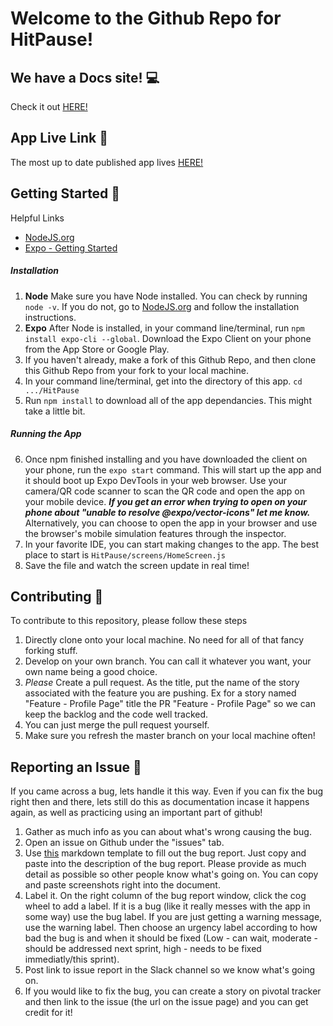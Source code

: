 # Welcome to the Github Repo for HitPause!

## We have a Docs site! 💻
Check it out [HERE!](https://stupefied-brown-18fe4f.netlify.app)
## App Live Link 📲
The most up to date published app lives [HERE!](https://expo.io/@drewpoo99/hitpause)
## Getting Started 🚀
Helpful Links
- [NodeJS.org](https://nodejs.org/en/)
- [Expo - Getting Started](https://expo.io/learn)
##### Installation
1. **Node** Make sure you have Node installed. You can check by running `node -v`. If you do not, go to [NodeJS.org](https://nodejs.org/en/) and follow the installation instructions.
2. **Expo** After Node is installed, in your command line/terminal, run `npm install expo-cli --global`. Download the Expo Client on your phone from the App Store or Google Play.
3. If you haven't already, make a fork of this Github Repo, and then clone this Github Repo from your fork to your local machine. 
4. In your command line/terminal, get into the directory of this app. `cd .../HitPause` 
5. Run `npm install` to download all of the app dependancies. This might take a little bit. 

##### Running the App
6. Once npm finished installing and you have downloaded the client on your phone, run the `expo start` command. This will start up the app and it should boot up Expo DevTools in your web browser. Use your camera/QR code scanner to scan the QR code and open the app on your mobile device.
***If you get an error when trying to open on your phone about "unable to resolve @expo/vector-icons" let me know.***
Alternatively, you can choose to open the app in your browser and use the browser's mobile simulation features through the inspector.
7. In your favorite IDE, you can start making changes to the app. The best place to start is `HitPause/screens/HomeScreen.js`
8. Save the file and watch the screen update in real time! 

## Contributing 🎉
To contribute to this repository, please follow these steps
1. Directly clone onto your local machine. No need for all of that fancy forking stuff. 
2. Develop on your own branch. You can call it whatever you want, your own name being a good choice. 
3. *Please* Create a pull request. As the title, put the name of the story associated with the feature you are pushing. Ex for a story named "Feature - Profile Page" title the PR "Feature - Profile Page" so we can keep the backlog and the code well tracked. 
4. You can just merge the pull request yourself. 
5. Make sure you refresh the master branch on your local machine often!

## Reporting an Issue 🐛
If you came across a bug, lets handle it this way. Even if you can fix the bug right then and there, lets still do this as documentation incase it happens again, as well as practicing using an important part of github! 
1. Gather as much info as you can about what's wrong causing the bug.
2. Open an issue on Github under the "issues" tab.
3. Use [this](https://github.com/HitPauseApp/HitPause/blob/master/BugReports.md) markdown template to fill out the bug report. Just copy and paste into the description of the bug report. Please provide as much detail as possible so other people know what's going on. You can copy and paste screenshots right into the document.
4. Label it. On the right column of the bug report window, click the cog wheel to add a label. If it is a bug (like it really messes with the app in some way) use the bug label. If you are just getting a warning message, use the warning label. Then choose an urgency label according to how bad the bug is and when it should be fixed (Low - can wait, moderate - should be addressed next sprint, high - needs to be fixed immediatly/this sprint).
5. Post link to issue report in the Slack channel so we know what's going on.
5. If you would like to fix the bug, you can create a story on pivotal tracker and then link to the issue (the url on the issue page) and you can get credit for it!
